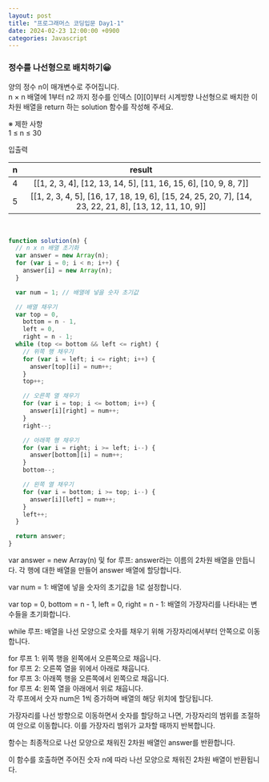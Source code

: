 ```yaml
---
layout: post
title: "프로그래머스 코딩입문 Day1-1"
date: 2024-02-23 12:00:00 +0900
categories: Javascript
---
```


### 정수를 나선형으로 배치하기😀

양의 정수 n이 매개변수로 주어집니다.<br>
n × n 배열에 1부터 n2 까지 정수를 인덱스 [0][0]부터 시계방향 나선형으로 배치한 이차원 배열을 return 하는 solution 함수를 작성해 주세요.<br>

※ 제한 사항<br>
1 ≤ n ≤ 30<br>

입출력 <br>

|  n  |                                                result                                                 |
| :-: | :---------------------------------------------------------------------------------------------------: |
|  4  |                    [[1, 2, 3, 4], [12, 13, 14, 5], [11, 16, 15, 6], [10, 9, 8, 7]]                    |
|  5  | [[1, 2, 3, 4, 5], [16, 17, 18, 19, 6], [15, 24, 25, 20, 7], [14, 23, 22, 21, 8], [13, 12, 11, 10, 9]] |

<br>

```javascript
function solution(n) {
  // n x n 배열 초기화
  var answer = new Array(n);
  for (var i = 0; i < n; i++) {
    answer[i] = new Array(n);
  }

  var num = 1; // 배열에 넣을 숫자 초기값

  // 배열 채우기
  var top = 0,
    bottom = n - 1,
    left = 0,
    right = n - 1;
  while (top <= bottom && left <= right) {
    // 위쪽 행 채우기
    for (var i = left; i <= right; i++) {
      answer[top][i] = num++;
    }
    top++;

    // 오른쪽 열 채우기
    for (var i = top; i <= bottom; i++) {
      answer[i][right] = num++;
    }
    right--;

    // 아래쪽 행 채우기
    for (var i = right; i >= left; i--) {
      answer[bottom][i] = num++;
    }
    bottom--;

    // 왼쪽 열 채우기
    for (var i = bottom; i >= top; i--) {
      answer[i][left] = num++;
    }
    left++;
  }

  return answer;
}
```

var answer = new Array(n) 및 for 루프: answer라는 이름의 2차원 배열을 만듭니다. 각 행에 대한 배열을 만들어 answer 배열에 할당합니다.<br>

var num = 1: 배열에 넣을 숫자의 초기값을 1로 설정합니다.<br>

var top = 0, bottom = n - 1, left = 0, right = n - 1: 배열의 가장자리를 나타내는 변수들을 초기화합니다.<br>

while 루프: 배열을 나선 모양으로 숫자를 채우기 위해 가장자리에서부터 안쪽으로 이동합니다.<br>

for 루프 1: 위쪽 행을 왼쪽에서 오른쪽으로 채웁니다.<br>
for 루프 2: 오른쪽 열을 위에서 아래로 채웁니다.<br>
for 루프 3: 아래쪽 행을 오른쪽에서 왼쪽으로 채웁니다.<br>
for 루프 4: 왼쪽 열을 아래에서 위로 채웁니다.<br>
각 루프에서 숫자 num은 1씩 증가하며 배열의 해당 위치에 할당됩니다.<br>

가장자리를 나선 방향으로 이동하면서 숫자를 할당하고 나면, 가장자리의 범위를 조절하여 안으로 이동합니다. 이를 가장자리 범위가 교차할 때까지 반복합니다.<br>

함수는 최종적으로 나선 모양으로 채워진 2차원 배열인 answer를 반환합니다.<br>

이 함수를 호출하면 주어진 숫자 n에 따라 나선 모양으로 채워진 2차원 배열이 반환됩니다.<br>
